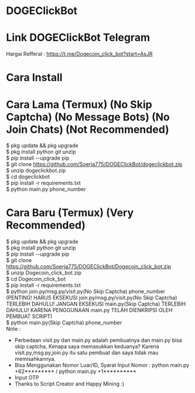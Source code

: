# DOGEClickBot
# Link DOGEClickBot Telegram
Hargai Refferal : https://t.me/Dogecoin_click_bot?start=AsJR

# Cara Install
# Cara Lama (Termux) (No Skip Captcha) (No Message Bots) (No Join Chats) (Not Recommended)
$ pkg update && pkg upgrade<br>
$ pkg install python git unzip<br>
$ pip install --upgrade pip<br>
$ git clone https://github.com/Soerja775/DOGEClickBot/dogeclickbot.zip<br>
$ unzip dogeclickbot.zip<br>
$ cd dogeclickbot<br>
$ pip install -r requirements.txt<br>
$ python main.py phone_number<br>
# Cara Baru (Termux) (Very Recommended)
$ pkg update && pkg upgrade<br>
$ pkg install python git unzip<br>
$ pip install --upgrade pip<br>
$ git clone https://github.com/Soerja775/DOGEClickBot/Dogecoin_click_bot.zip<br>
$ unzip Dogecoin_click_bot.zip<br>
$ cd Dogecoin_click_bot<br>
$ pip install -r requirements.txt<br>
$ python join.py/msg.py/visit.py(No Skip Captcha) phone_number (PENTING! HARUS EKSEKUSI join.py/msg.py/visit.py(No Skip Captcha) TERLEBIH DAHULU! JANGAN EKSEKUSI main.py(Skip Captcha) TERLEBIH DAHULU! KARENA PENGGUNAAN main.py TELAH DIENKRIPSI OLEH PEMBUAT SCRIPT)<br>
$ python main.py(Skip Captcha) phone_number<br>
Note :
- Perbedaan visit.py dan main.py adalah pembuatnya dan main.py bisa skip captcha, Kenapa saya memasukkan keduanya? Karena visit.py,msg.py,join.py itu satu pembuat dan saya tidak mau memisahkannya.
- Bisa Menggunakan Nomor Luar/ID, Syarat Input Nomor : python main.py +62********* / python main.py +1**********
- Input OTP
- Thanks to Script Creator and Happy Mining :)
